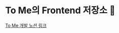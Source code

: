 ﻿# To Me의 Frontend 저장소 💌

[To Me 개발 노션 링크](https://www.notion.so/To-me-901869b392db44209a32f1d441759fd9)

